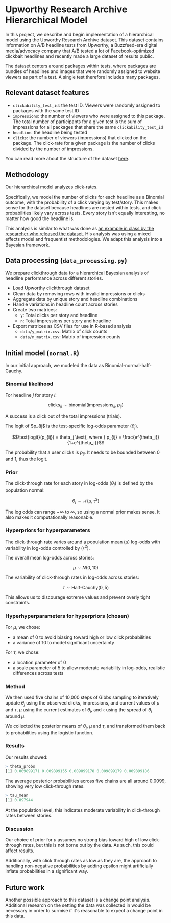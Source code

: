 # Upworthy Research Archive Hierarchical Model
In this project, we describe and begin implementation of a hierarchical model using the Upworthy Research Archive dataset.
This dataset contains information on A/B headline tests from Upworthy, a Buzzfeed-era digital media/advocacy company that A/B tested a lot of Facebook-optimized clickbait headlines and recently made a large dataset of results public.

The dataset centers around packages within tests, where packages are bundles of headlines and images that were randomly assigned to website viewers as part of a test.
A single test therefore includes many packages.

## Relevant dataset features
- `clickability_test_id`: the test ID. Viewers were randomly assigned to packages with the same test ID
- `impressions`: the number of viewers who were assigned to this package. The total number of participants for a given test is the sum of impressions for all packages that share the same `clickability_test_id`
- `headline`: the headline being tested
- `clicks`: the number of viewers (impressions) that clicked on the package. The click-rate for a given package is the number of clicks divided by the number of impressions.

You can read more about the structure of the dataset [here](https://upworthy.natematias.com/about-the-archive).

## Methodology
Our hierarchical model analyzes click-rates.

<!--
TODO: add a flow chart to visualize the hiearchical model
-->

Specifically, we model the number of clicks for each headline as a Binomial outcome, with the probability of a click varying by test/story.
This makes sense for the dataset because headlines are nested within tests, and click probabilities likely vary across tests.
Every story isn't equally interesting, no matter how good the headline is.

This analysis is similar to what was done as [an example in class by the researcher who released the dataset](https://github.com/natematias/design-governance-experiments/blob/master/2020/lecture-code/lecture-17-meta-analysis.R.ipynb).
His analysis was using a mixed effects model and frequentist methodologies.
We adapt this analysis into a Bayesian framework.

## Data processing (`data_processing.py`)
We prepare clickthrough data for a hierarchical Bayesian analysis of headline performance across different stories.

- Load Upworthy clickthrough dataset
- Clean data by removing rows with invalid impressions or clicks
- Aggregate data by unique story and headline combinations
- Handle variations in headline count across stories
- Create two matrices:
  - `y`: Total clicks per story and headline
  - `n`: Total impressions per story and headline
- Export matrices as CSV files for use in R-based analysis
  - `data/y_matrix.csv`: Matrix of click counts
  - `data/n_matrix.csv`: Matrix of impression counts

## Initial model (`normal.R`)
In our initial approach, we modeled the data as Binomial-normal-half-Cauchy.

### Binomial likelihood
For headline $j$ for story $i$:
```math
\text{clicks}_{ij} \sim \text{binomial}(\text{impressions}_{ij}, p_{ij})
```
A success is a click out of the total impressions (trials).

The logit of $p_{ij$ is the test-specific log-odds parameter ($\theta_j$).
```math
\text{logit}(p_{ij}) = theta_j \text{, where } p_{ij} = \frac{e^{theta_j}}{1+e^{theta_j}}
```
The probability that a user clicks is $p_{ij}$.
It needs to be bounded between 0 and 1, thus the logit.

### Prior
The click-through rate for each story in log-odds ($\theta_j$) is defined by the population normal:
```math
\theta_j \sim \mathcal{N}(\mu, \tau^2)
```
The log odds can range $-\infty$ to $\infty$, so using a normal prior makes sense.
It also makes it computationally reasonable.

### Hyperpriors for hyperparameters
The click-through rate varies around a population mean ($\mu$) log-odds with variability in log-odds controlled by ($\tau^2$).

The overall mean log-odds across stories:
```math
\mu \sim N(0,10)
```

The variability of click-through rates in log-odds across stories:
```math
\tau \sim \text{Half-Cauchy}(0, 5)
```
This allows us to discourage extreme values and prevent overly tight constraints.

### Hyperhyperparameters for hyperpriors (chosen)
For $\mu$, we chose:
- a mean of 0 to avoid biasing toward high or low click probabilities
- a variance of 10 to model significant uncertainty

For $\tau$, we chose:
- a location parameter of 0
- a scale parameter of 5 to allow moderate variability in log-odds, realistic differences across tests

### Method
We then used five chains of 10,000 steps of Gibbs sampling to iteratively update $\theta_j$ using the observed clicks, impressions, and current values of $\mu$ and $\tau$, $\mu$ using the current estimates of $\theta_j$, and $\tau$ using the spread of $\theta_j$ around $\mu$.

We collected the posterior means of $\theta_j$, $\mu$ and $\tau$, and transformed them back to probabilities using the logistic function.

### Results
Our results showed:
```R
> theta_probs
[1] 0.009899171 0.009899155 0.009899178 0.009899179 0.009899186
```
The average posterior probabilities across five chains are all around 0.0099, showing very low click-through rates.

```R
> tau_mean
[1] 0.897944
```
At the population level, this indicates moderate variability in click-through rates between stories.

### Discussion
Our choice of prior for $\mu$ assumes no strong bias toward high of low click-through rates, but this is not borne out by the data.
As such, this could affect results.

Additionally, with click through rates as low as they are, the approach to handling non-negative probabilities by adding epsilon might artificially inflate probabilities in a significant way.

## Future work
Another possible approach to this dataset is a change point analysis.
Additional research on the setting the data was collected in would be necessary in order to surmise if it's reasonable to expect a change point in this data.
